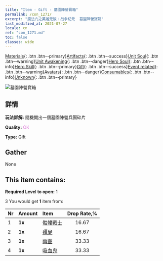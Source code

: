 ```yaml
---
title: "Item - Gift - 墓園陣營寶箱"
permalink: /con_1271/
excerpt: "魔法门之英雄无敌：战争纪元  墓園陣營寶箱"
last_modified_at: 2021-07-27
locale: cn
ref: "con_1271.md"
toc: false
classes: wide
---
```

 [Materials](/ItemsCN/){: .btn .btn--primary}[Artifacts](/ItemsCN/Artifacts/){: .btn .btn--success}[Unit Soul](/ItemsCN/UnitSoul/){: .btn .btn--warning}[Unit Awakening](/ItemsCN/UnitAwakening/){: .btn .btn--danger}[Hero Soul](/ItemsCN/HeroSoul/){: .btn .btn--info}[Hero Skill](/ItemsCN/HeroSkill/){: .btn .btn--primary}[Gift](/ItemsCN/Gift/){: .btn .btn--success}[Event related](/ItemsCN/Events/){: .btn .btn--warning}[Avatars](/ItemsCN/Avatars/){: .btn .btn--danger}[Consumables](/ItemsCN/Consumables/){: .btn .btn--info}[Unknown](/ItemsCN/Unknown/){: .btn .btn--primary}

 ![墓園陣營寶箱](/images/t/i_904003.png)

## 詳情
 **玩法詳解:** 隨機開出一個墓園陣營兵團碎片

 **Quality:** <span style="color: #DA70D6">OK</span>

 **Type:** Gift

## Gather

  None

## This item contains:

 **Required Level to open:** 1

 3 You would get **1** item  from:

  | Nr | Amount |     Item    | Drop Rate,% |
  |:---|:-------|:------------|:---------:|
  | 1 |  **1x** | [骷髏戰士](/cn/Items/unt_208/) | 16.67 | 
  | 2 |  **1x** | [殭屍](/cn/Items/unt_209/) | 16.67 | 
  | 3 |  **1x** | [幽靈](/cn/Items/unt_210/) | 33.33 | 
  | 4 |  **1x** | [吸血鬼](/cn/Items/unt_211/) | 33.33 | 
